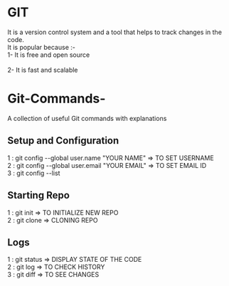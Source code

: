 
# GIT
It is a version control system and a tool that helps to track changes in the code.<br>
It is popular because :-<br>
1- It is free and open source <br>                           
2- It is fast and scalable



# Git-Commands-
A collection of useful Git commands with explanations
<br>
 
## Setup and Configuration
1 : git config --global user.name "YOUR NAME"    => TO SET USERNAME <br>
2 : git config --global user.email "YOUR EMAIL"  => TO SET EMAIL ID <br>
3 : git config --list

## Starting Repo
1 : git init => TO INITIALIZE NEW REPO <br>
2 : git clone <COPY LINK> => CLONING REPO

## Logs
1 : git status => DISPLAY STATE OF THE CODE <br>
2 : git log    => TO CHECK HISTORY <br>
3 : git diff   => TO SEE CHANGES


 



